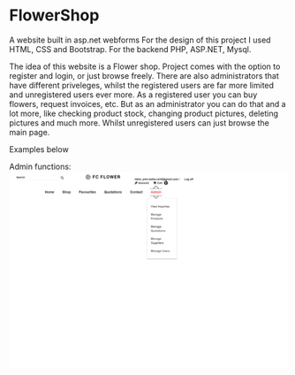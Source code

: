 # FlowerShop
A website built in asp.net webforms
For the design of this project I used HTML, CSS and Bootstrap. For the backend PHP, ASP.NET, Mysql.

The idea of this website is a Flower shop. Project comes with the option to register and login, or just browse freely. There are also administrators that have different priveleges, whilst the registered users are far more limited and unregistered users ever more. As a registered user you can buy flowers, request invoices, etc. But as an administrator you can do that and a lot more, like checking product stock, changing product pictures, deleting pictures and much more. Whilst unregistered users can just browse the main page.

Examples below

Admin functions: ![alt text](https://github.com/georgipetrov98/FlowerShop/blob/main/Content/img/product/AdminView.png)
